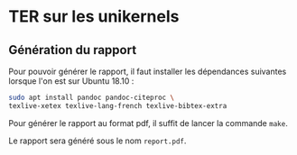 # TER sur les unikernels

## Génération du rapport

Pour pouvoir générer le rapport, il faut installer les dépendances suivantes
lorsque l'on est sur Ubuntu 18.10 :

```sh
sudo apt install pandoc pandoc-citeproc \
texlive-xetex texlive-lang-french texlive-bibtex-extra
```

Pour générer le rapport au format pdf, il suffit de lancer la commande `make`.

Le rapport sera généré sous le nom `report.pdf`.
